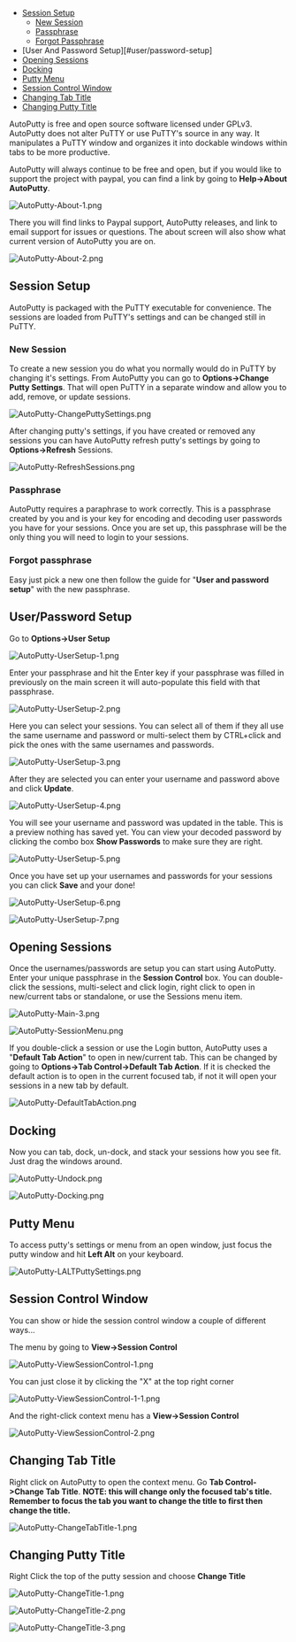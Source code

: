 - [Session Setup](#session-setup)
    - [New Session](#new-session)
    - [Passphrase](#passphrase)
    - [Forgot Passphrase](#forgot-passphrase)
- [User And Password Setup][#user\/password-setup]
- [Opening Sessions](#opening-sessions)
- [Docking](#docking)
- [Putty Menu](#putty-menu)
- [Session Control Window](#session-control-window)
- [Changing Tab Title](#changing-tab-title)
- [Changing Putty Title](#changing-putty-title)

AutoPutty is free and open source software licensed under GPLv3.  AutoPutty does not alter PuTTY or use PuTTY's source in any way.  It manipulates a PuTTY window and organizes it into dockable windows within tabs to be more productive.

AutoPutty will always continue to be free and open, but if you would like to support the project with paypal, you can find a link by going to **Help->About AutoPutty**. 

![AutoPutty-About-1.png](https://github.com/jwhitmore/AutoPutty/blob/gh-pages/images/AutoPuttyGuide/AutoPutty-About-1.png?raw=true "AutoPutty-About-1.png")

There you will find links to Paypal support, AutoPutty releases, and link to email support for issues or questions.  The about screen will also show what current version of AutoPutty you are on.

![AutoPutty-About-2.png](https://github.com/jwhitmore/AutoPutty/blob/gh-pages/images/AutoPuttyGuide/AutoPutty-About-2.png?raw=true "AutoPutty-About-2.png")

Session Setup
---------

AutoPutty is packaged with the PuTTY executable for convenience.  The sessions are loaded from PuTTY's settings and can be changed still in PuTTY.

### New Session

To create a new session you do what you normally would do in PuTTY by changing it's settings.  From AutoPutty you can go to **Options->Change Putty Settings**.  That will open PuTTY in a separate window and allow you to add, remove, or update sessions.

![AutoPutty-ChangePuttySettings.png](https://github.com/jwhitmore/AutoPutty/blob/gh-pages/images/AutoPuttyGuide/AutoPutty-ChangePuttySettings.png?raw=true "AutoPutty-ChangePuttySettings.png")

After changing putty's settings, if you have created or removed any sessions you can have AutoPutty refresh putty's settings by going to **Options->Refresh** Sessions.

![AutoPutty-RefreshSessions.png](https://github.com/jwhitmore/AutoPutty/blob/gh-pages/images/AutoPuttyGuide/AutoPutty-RefreshSessions.png?raw=true "AutoPutty-RefreshSessions.png")
### Passphrase

AutoPutty requires a paraphrase to work correctly.  This is a passphrase created by you and is your key for encoding and decoding user passwords you have for your sessions.  Once you are set up, this passphrase will be the only thing you will need to login to your sessions.

### Forgot passphrase

Easy just pick a new one then follow the guide for "**User and password setup**" with the new passphrase.

User/Password Setup
---------

Go to **Options->User Setup**

![AutoPutty-UserSetup-1.png](https://github.com/jwhitmore/AutoPutty/blob/gh-pages/images/AutoPuttyGuide/AutoPutty-UserSetup-1.png?raw=true "AutoPutty-UserSetup-1.png")

Enter your passphrase and hit the Enter key if your passphrase was filled in previously on the main screen it will auto-populate this field with that passphrase.

![AutoPutty-UserSetup-2.png](https://github.com/jwhitmore/AutoPutty/blob/gh-pages/images/AutoPuttyGuide/AutoPutty-UserSetup-2.png?raw=true "AutoPutty-UserSetup-2.png")

Here you can select your sessions. You can select all of them if they all use the same username and password or multi-select them by CTRL+click and pick the ones with the same usernames and passwords.

![AutoPutty-UserSetup-3.png](https://github.com/jwhitmore/AutoPutty/blob/gh-pages/images/AutoPuttyGuide/AutoPutty-UserSetup-3.png?raw=true "AutoPutty-UserSetup-3.png")

After they are selected you can enter your username and password above and click **Update**.

![AutoPutty-UserSetup-4.png](https://github.com/jwhitmore/AutoPutty/blob/gh-pages/images/AutoPuttyGuide/AutoPutty-UserSetup-4.png?raw=true "AutoPutty-UserSetup-4.png")

You will see your username and password was updated in the table.  This is a preview nothing has saved yet.  You can view your decoded password by clicking the combo box **Show Passwords** to make sure they are right.

![AutoPutty-UserSetup-5.png](https://github.com/jwhitmore/AutoPutty/blob/gh-pages/images/AutoPuttyGuide/AutoPutty-UserSetup-5.png?raw=true "AutoPutty-UserSetup-5.png")

Once you have set up your usernames and passwords for your sessions you can click **Save** and your done!

![AutoPutty-UserSetup-6.png](https://github.com/jwhitmore/AutoPutty/blob/gh-pages/images/AutoPuttyGuide/AutoPutty-UserSetup-6.png?raw=true "AutoPutty-UserSetup-6.png")

![AutoPutty-UserSetup-7.png](https://github.com/jwhitmore/AutoPutty/blob/gh-pages/images/AutoPuttyGuide/AutoPutty-UserSetup-7.png?raw=true "AutoPutty-UserSetup-7.png")


Opening Sessions
---------

Once the usernames/passwords are setup you can start using AutoPutty.  Enter your unique passphrase in the **Session Control** box.  You can double-click the sessions, multi-select and click login, right click to open in new/current tabs or standalone, or use the Sessions menu item.  

![AutoPutty-Main-3.png](https://github.com/jwhitmore/AutoPutty/blob/gh-pages/images/AutoPuttyGuide/AutoPutty-Main-3.png?raw=true "AutoPutty-Main-3.png")

![AutoPutty-SessionMenu.png](https://github.com/jwhitmore/AutoPutty/blob/gh-pages/images/AutoPuttyGuide/AutoPutty-SessionMenu.png?raw=true "AutoPutty-SessionMenu.png")

If you double-click a session or use the Login button, AutoPutty uses a "**Default Tab Action**" to open in new/current tab.  This can be changed by going to **Options->Tab Control->Default Tab Action**.  If it is checked the default action is to open in the current focused tab, if not it will open your sessions in a new tab by default.

![AutoPutty-DefaultTabAction.png](https://github.com/jwhitmore/AutoPutty/blob/gh-pages/images/AutoPuttyGuide/AutoPutty-DefaultTabAction.png?raw=true "AutoPutty-DefaultTabAction.png")

Docking
---------

Now you can tab, dock, un-dock, and stack your sessions how you see fit.  Just drag the windows around.

![AutoPutty-Undock.png](https://github.com/jwhitmore/AutoPutty/blob/gh-pages/images/AutoPuttyGuide/AutoPutty-Undock.png?raw=true "AutoPutty-Undock.png")

![AutoPutty-Docking.png](https://github.com/jwhitmore/AutoPutty/blob/gh-pages/images/AutoPuttyGuide/AutoPutty-Docking.png?raw=true "AutoPutty-Docking.png")

Putty Menu
---------

To access putty's settings or menu from an open window, just focus the putty window and hit **Left Alt** on your keyboard.

![AutoPutty-LALTPuttySettings.png](https://github.com/jwhitmore/AutoPutty/blob/gh-pages/images/AutoPuttyGuide/AutoPutty-LALTPuttySettings.png?raw=true "AutoPutty-LALTPuttySettings.png")


Session Control Window
---------

You can show or hide the session control window a couple of different ways...

The menu by going to **View->Session Control**

![AutoPutty-ViewSessionControl-1.png](https://github.com/jwhitmore/AutoPutty/blob/gh-pages/images/AutoPuttyGuide/AutoPutty-ViewSessionControl-1.png?raw=true "AutoPutty-ViewSessionControl-1.png")

You can just close it by clicking the "X" at the top right corner

![AutoPutty-ViewSessionControl-1-1.png](https://github.com/jwhitmore/AutoPutty/blob/gh-pages/images/AutoPuttyGuide/AutoPutty-ViewSessionControl-1-1.png?raw=true "AutoPutty-ViewSessionControl-1-1.png")


And the right-click context menu has a **View->Session Control**

![AutoPutty-ViewSessionControl-2.png](https://github.com/jwhitmore/AutoPutty/blob/gh-pages/images/AutoPuttyGuide/AutoPutty-ViewSessionControl-2.png?raw=true "AutoPutty-ViewSessionControl-2.png")


Changing Tab Title
---------

Right click on AutoPutty to open the context menu. Go **Tab Control->Change Tab Title**.  **NOTE: this will change only the focused tab's title.  Remember to focus the tab you want to change the title to first then change the title.**

![AutoPutty-ChangeTabTitle-1.png](https://github.com/jwhitmore/AutoPutty/blob/gh-pages/images/AutoPuttyGuide/AutoPutty-ChangeTabTitle-1.png?raw=true "AutoPutty-ChangeTabTitle-1.png")  

Changing Putty Title
---------

Right Click the top of the putty session and choose **Change Title**

![AutoPutty-ChangeTitle-1.png](https://github.com/jwhitmore/AutoPutty/blob/gh-pages/images/AutoPuttyGuide/AutoPutty-ChangeTitle-1.png?raw=true "AutoPutty-ChangeTitle-1.png")  

![AutoPutty-ChangeTitle-2.png](https://github.com/jwhitmore/AutoPutty/blob/gh-pages/images/AutoPuttyGuide/AutoPutty-ChangeTitle-2.png?raw=true "AutoPutty-ChangeTitle-2.png")  

![AutoPutty-ChangeTitle-3.png](https://github.com/jwhitmore/AutoPutty/blob/gh-pages/images/AutoPuttyGuide/AutoPutty-ChangeTitle-3.png?raw=true "AutoPutty-ChangeTitle-3.png")  
